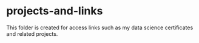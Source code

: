 # projects-and-links

This folder is created for access links such as my data science certificates and related projects.
